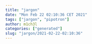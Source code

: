 ```yaml
---
title: "jargon"
date: "Mon Feb 22 02:10:36 CET 2021"
tags: ["jargon", "pipotron"]
author: m1ch3l
categories: ["generated"]
slug: "jargon/2021-02-22-02:10:36"
---
```



